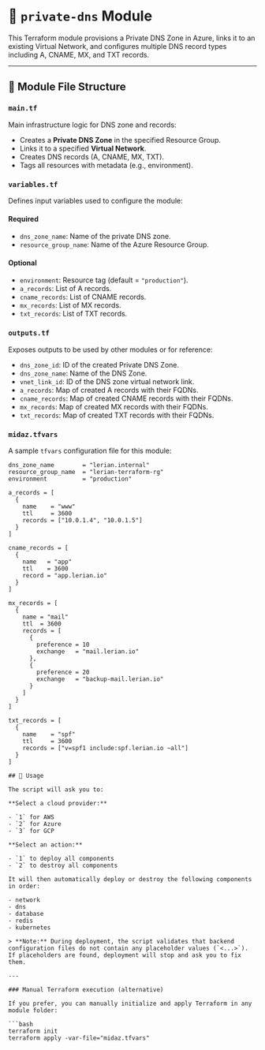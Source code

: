 # 🧭 `private-dns` Module

This Terraform module provisions a Private DNS Zone in Azure, links it to an existing Virtual Network, and configures multiple DNS record types including A, CNAME, MX, and TXT records.

---

## 📁 Module File Structure

### `main.tf`

Main infrastructure logic for DNS zone and records:
- Creates a **Private DNS Zone** in the specified Resource Group.
- Links it to a specified **Virtual Network**.
- Creates DNS records (A, CNAME, MX, TXT).
- Tags all resources with metadata (e.g., environment).

### `variables.tf`

Defines input variables used to configure the module:

#### Required
- `dns_zone_name`: Name of the private DNS zone.
- `resource_group_name`: Name of the Azure Resource Group.

#### Optional
- `environment`: Resource tag (default = `"production"`).
- `a_records`: List of A records.
- `cname_records`: List of CNAME records.
- `mx_records`: List of MX records.
- `txt_records`: List of TXT records.

### `outputs.tf`

Exposes outputs to be used by other modules or for reference:

- `dns_zone_id`: ID of the created Private DNS Zone.
- `dns_zone_name`: Name of the DNS Zone.
- `vnet_link_id`: ID of the DNS zone virtual network link.
- `a_records`: Map of created A records with their FQDNs.
- `cname_records`: Map of created CNAME records with their FQDNs.
- `mx_records`: Map of created MX records with their FQDNs.
- `txt_records`: Map of created TXT records with their FQDNs.

### `midaz.tfvars`

A sample `tfvars` configuration file for this module:

```hcl
dns_zone_name        = "lerian.internal"
resource_group_name  = "lerian-terraform-rg"
environment          = "production"

a_records = [
  {
    name    = "www"
    ttl     = 3600
    records = ["10.0.1.4", "10.0.1.5"]
  }
]

cname_records = [
  {
    name   = "app"
    ttl    = 3600
    record = "app.lerian.io"
  }
]

mx_records = [
  {
    name = "mail"
    ttl  = 3600
    records = [
      {
        preference = 10
        exchange   = "mail.lerian.io"
      },
      {
        preference = 20
        exchange   = "backup-mail.lerian.io"
      }
    ]
  }
]

txt_records = [
  {
    name    = "spf"
    ttl     = 3600
    records = ["v=spf1 include:spf.lerian.io ~all"]
  }
]

## 🚀 Usage

The script will ask you to:

**Select a cloud provider:**

- `1` for AWS  
- `2` for Azure  
- `3` for GCP  

**Select an action:**

- `1` to deploy all components  
- `2` to destroy all components  

It will then automatically deploy or destroy the following components in order:

- network  
- dns  
- database  
- redis  
- kubernetes  

> **Note:** During deployment, the script validates that backend configuration files do not contain any placeholder values (`<...>`). If placeholders are found, deployment will stop and ask you to fix them.

---

### Manual Terraform execution (alternative)

If you prefer, you can manually initialize and apply Terraform in any module folder:

```bash
terraform init
terraform apply -var-file="midaz.tfvars"



